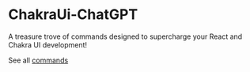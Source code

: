 # ChakraUi-ChatGPT
A treasure trove of commands designed to supercharge your React and Chakra UI development!

See all [commands](commands.md)
